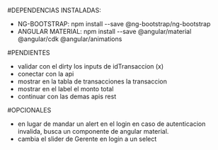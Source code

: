 #DEPENDENCIAS INSTALADAS:

- NG-BOOTSTRAP: npm install --save @ng-bootstrap/ng-bootstrap
- ANGULAR MATERIAL: npm install --save @angular/material @angular/cdk @angular/animations


#PENDIENTES

- validar con el dirty los inputs de idTransaccion (x)
- conectar con la api
 - mostrar en la tabla de transacciones la transaccion
 - mostrar en el label el monto total
 - continuar con las demas apis rest


#OPCIONALES
- en lugar de mandar un alert en el login en caso de autenticacion invalida, busca un componente de angular material.
- cambia el slider de Gerente en login a un select

